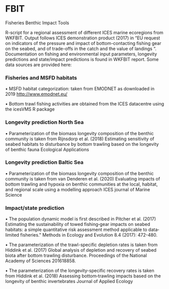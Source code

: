 # FBIT
Fisheries Benthic Impact Tools


R-script for a regional assessment of different ICES marine ecoregions from WKFBIT. Output follows ICES demonstration product (2017) in “EU request on indicators of the pressure and impact of bottom-contacting fishing gear on the seabed, and of trade-offs in the catch and the value of landings “. Documentation on fishing and environmental input parameters, longevity predictions and state/impact predictions is found in WKFBIT report. Some data sources are provided here:

### Fisheries and MSFD habitats
•	MSFD habitat categorization: taken from EMODNET as downloaded in 2019 http://www.emodnet.eu/

•	Bottom trawl fishing activities are obtained from the ICES datacentre using the icesVMS R package  

### Longevity prediction North Sea
•	Parameterization of the biomass longevity composition of the benthic community is taken from Rijnsdorp et al. (2018) Estimating sensitivity of seabed habitats to disturbance by bottom trawling based on the longevity of benthic fauna Ecological Applications 

### Longevity prediction Baltic Sea
•	Parameterization of the biomass longevity composition of the benthic community is taken from van Denderen et al. (2020) Evaluating impacts of bottom trawling and hypoxia on benthic communities at the local, habitat, and regional scale using a modelling approach ICES journal of Marine Science

### Impact/state prediction
•	The population dynamic model is first described in Pitcher et al. (2017) Estimating the sustainability of towed fishing‐gear impacts on seabed habitats: a simple quantitative risk assessment method applicable to data‐limited fisheries." Methods in Ecology and Evolution 8.4 (2017): 472-480.

•	The parameterization of the trawl-specific depletion rates is taken from Hiddink et al. (2017) Global analysis of depletion and recovery of seabed biota after bottom trawling disturbance. Proceedings of the National Academy of Sciences 201618858.

•	The parameterization of the longevity-specific recovery rates is taken from Hiddink et al. (2018) Assessing bottom‐trawling impacts based on the longevity of benthic invertebrates Journal of Applied Ecology 



